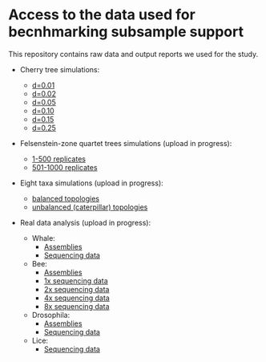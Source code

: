 # Access to the data used for becnhmarking subsample support

This repository contains raw data and output reports we used for the study.

* Cherry tree simulations:
    - [d=0.01](https://tera-trees.com/data/consult/v1.0.0/d0.01_100sims.tar.gz)
    - [d=0.02](https://tera-trees.com/data/consult/v1.0.0/d0.02_100sims.tar.gz)
    - [d=0.05](https://tera-trees.com/data/consult/v1.0.0/d0.05_100sims.tar.gz)
    - [d=0.10](https://tera-trees.com/data/consult/v1.0.0/d0.10_100sims.tar.gz)
    - [d=0.15](https://tera-trees.com/data/consult/v1.0.0/d0.15_100sims.tar.gz)
    - [d=0.25](https://tera-trees.com/data/consult/v1.0.0/d0.25_100sims.tar.gz)
    
* Felsenstein-zone quartet trees simulations (upload in progress):
    - [1-500 replicates]()
    - [501-1000 replicates]()
    

* Eight taxa simulations (upload in progress):
    - [balanced topologies]()
    - [unbalanced (caterpillar) topologies]()

* Real data analysis (upload in progress):
    * Whale:
        - [Assemblies]()
        - [Sequencing data]()
    * Bee:
        - [Assemblies]()
        - [1x sequencing data]()
        - [2x sequencing data]()
        - [4x sequencing data]()
        - [8x sequencing data]()
    * Drosophila:
        - [Assemblies]()
        - [Sequencing data]()
    * Lice:
        - [Sequencing data]()
    

